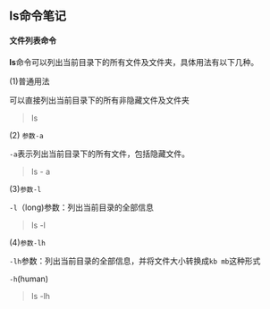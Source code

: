 ## ls命令笔记

#### 文件列表命令

**ls**命令可以列出当前目录下的所有文件及文件夹，具体用法有以下几种。

(1)普通用法

可以直接列出当前目录下的所有非隐藏文件及文件夹

> ls

(2) `参数-a`

`-a`表示列出当前目录下的所有文件，包括隐藏文件。

> ls - a

(3)`参数-l`

`-l`（long)参数：列出当前目录的全部信息

> ls -l

(4)`参数-lh`

`-lh`参数：列出当前目录的全部信息，并将文件大小转换成`kb mb`这种形式

`-h`(human)

>ls -lh